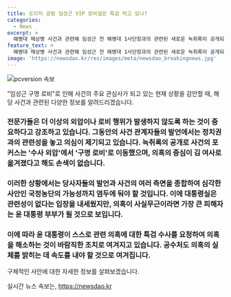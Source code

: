 ```yaml
---
title: 도이치 공범 임성근 VIP 로비설은 특검 막고 있나?
categories:
  - News
excerpt: >
  해병대 채상병 사건과 관련해 임성근 전 해병대 1사단장과의 관련된 새로운 녹취록이 공개되었다. 이 녹취록으로 인해 채상병 사건의 초점은 수사 외압에서 구명 로비로 이동하며 김여사로 의혹의 중심이 이동했다. 이에 대통령실은 관련성을 부인했지만, 의혹이 사실로 판명될 경우 대통령 부부가 큰 피해를 입을 수 있다는 우려가 나온다. 이러한 상황에서 윤 대통령이 스스로 특검 수사를 자청하여 의혹을 해소해야 할 필요가 있다는 지적이 나왔다.
feature_text: >
  해병대 채상병 사건과 관련해 임성근 전 해병대 1사단장과의 관련된 새로운 녹취록이 공개되었다. 이 녹취록으로 인해 채상병 사건의 초점은 수사 외압에서 구명 로비로 이동하며 김여사로 의혹의 중심이 이동했다. 이에 대통령실은 관련성을 부인했지만, 의혹이 사실로 판명될 경우 대통령 부부가 큰 피해를 입을 수 있다는 우려가 나온다. 이러한 상황에서 윤 대통령이 스스로 특검 수사를 자청하여 의혹을 해소해야 할 필요가 있다는 지적이 나왔다.
image: 'https://newsdao.kr/res/images/meta/newsdao_breakingnews.jpg'
---
```


<p><img src="https://newsdao.kr/res/images/meta/newsdao_breakingnews.jpg" alt="pcversion 속보" /></p>

<p>"임성근 구명 로비"로 인해 사건의 주요 관심사가 되고 있는 현재 상황을 감안할 때, 해당 사건과 관련된 다양한 정보를 알려드리겠습니다.</p>

<h3>전문가들은 더 이상의 외압이나 로비 행위가 발생하지 않도록 하는 것이 중요하다고 강조하고 있습니다. 그동안의 사건 관계자들의 발언에서는 정치권과의 관련성을 놓고 의심이 제기되고 있습니다. 녹취록의 공개로 사건의 포커스는 '수사 외압'에서 '구명 로비'로 이동했으며, 의혹의 중심이 김 여사로 옮겨졌다고 해도 손색이 없습니다.</h3>

<h3>이러한 상황에서는 당사자들의 발언과 사건의 여러 측면을 종합하여 심각한 사안인 국정농단의 가능성까지 염두에 둬야 할 것입니다. 이에 대통령실은 관련성이 없다는 입장을 내세웠지만, 의혹이 사실무근이라면 가장 큰 피해자는 윤 대통령 부부가 될 것으로 보입니다.</h3>

<h3>이에 따라 윤 대통령이 스스로 관련 의혹에 대한 특검 수사를 요청하여 의혹을 해소하는 것이 바람직한 조치로 여겨지고 있습니다. 공수처도 의혹의 실체를 밝히는 데 속도를 내야 할 것으로 여겨집니다.</h3>

<p>구체적인 사안에 대한 자세한 정보를 살펴보겠습니다.</p>
실시간 뉴스 속보는, <a href="https://newsdao.kr" rel="dofollow">https://newsdao.kr</a>


